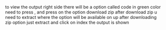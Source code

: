 to view the output right side there will be a option called code in green color need to press , and press on the option download zip after download zip u need to extract where the option will be available on up after downloading zip option just extract and click on index the output is shown
